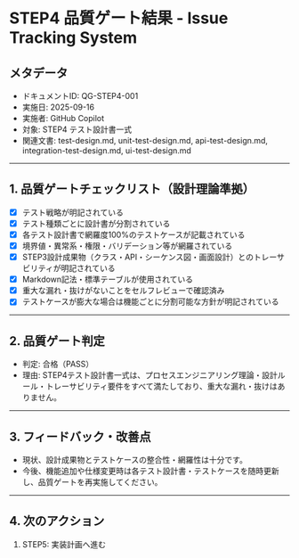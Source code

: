 # STEP4 品質ゲート結果 - Issue Tracking System

## メタデータ
- ドキュメントID: QG-STEP4-001
- 実施日: 2025-09-16
- 実施者: GitHub Copilot
- 対象: STEP4 テスト設計書一式
- 関連文書: test-design.md, unit-test-design.md, api-test-design.md, integration-test-design.md, ui-test-design.md

---

## 1. 品質ゲートチェックリスト（設計理論準拠）
- [x] テスト戦略が明記されている
- [x] テスト種類ごとに設計書が分割されている
- [x] 各テスト設計書で網羅度100%のテストケースが記載されている
- [x] 境界値・異常系・権限・バリデーション等が網羅されている
- [x] STEP3設計成果物（クラス・API・シーケンス図・画面設計）とのトレーサビリティが明記されている
- [x] Markdown記法・標準テーブルが使用されている
- [x] 重大な漏れ・抜けがないことをセルフレビューで確認済み
- [x] テストケースが膨大な場合は機能ごとに分割可能な方針が明記されている

---

## 2. 品質ゲート判定
- 判定: 合格（PASS）
- 理由: STEP4テスト設計書一式は、プロセスエンジニアリング理論・設計ルール・トレーサビリティ要件をすべて満たしており、重大な漏れ・抜けはありません。

---

## 3. フィードバック・改善点
- 現状、設計成果物とテストケースの整合性・網羅性は十分です。
- 今後、機能追加や仕様変更時は各テスト設計書・テストケースを随時更新し、品質ゲートを再実施してください。

---

## 4. 次のアクション
1. STEP5: 実装計画へ進む
